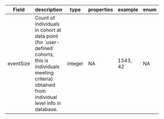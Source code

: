 |Field | description | type | properties | example | enum|
| ---| ---| ---| ---| ---| --- |
| eventSize | Count of individuals in cohort at data point (for ´user-defined´ cohorts, this is individuals meeting criteria) obtained from individual level info in database. | integer | NA | 1543, 42 | NA|

